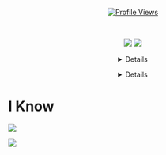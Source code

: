<a href="https://github.com/Kobley">
  <p align="center">
    <img src="https://komarev.com/ghpvc/?username=ThatError404" alt="Profile Views">
    <br>
  </p>
</a>

<br />

<p align="center">
  <img src="https://github-readme-stats.vercel.app/api/top-langs/?username=ThatError404&show_icons=true&theme=dark" /> 
  <img src="https://github-readme-stats.vercel.app/api/?username=ThatError404&title_color=4F8CC9&text_color=9f9f9f&show_icons=true&bg_color=00000000&hide_border=true&icon_color=4F8CC9&hide_title=true&count_private=true" />
</p>

<details align="center">
  <img src="https://github-profile-trophy.vercel.app/?username=ThatError404&theme=nord&margin-w=15&margin-h=1&column=6" />
</details>
<p align="center">
  <details align="center">
    <img src="[https://discord.c99.nl/widget/theme-2/760246873684050011.png](https://discord.c99.nl/widget/theme-2/760246873684050011.png)" />
  </details>
</p>

<h1>I Know</h1>

<img src="https://readme-typing-svg.herokuapp.com?size=38&duration=2000&color=ffffff&lines=python;javascript;lua;html">
<p><img align="center" src="https://raw.githubusercontent.com/catppuccin/catppuccin/main/assets/footers/gray0_ctp_on_line.svg"/></p>
